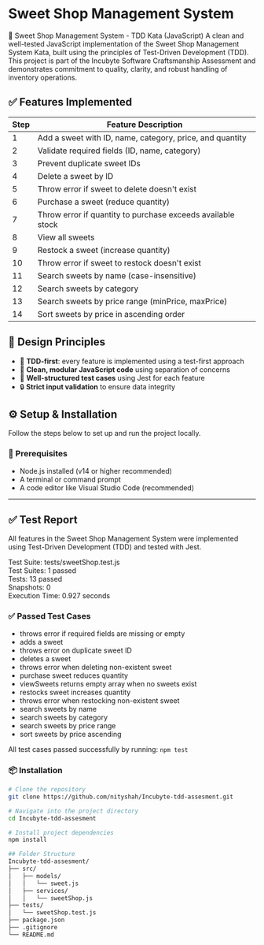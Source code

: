 
# Sweet Shop Management System

🍭 Sweet Shop Management System - TDD Kata (JavaScript)
A clean and well-tested JavaScript implementation of the Sweet Shop Management System Kata, built using the principles of Test-Driven Development (TDD).
This project is part of the Incubyte Software Craftsmanship Assessment and demonstrates commitment to quality, clarity, and robust handling of inventory operations.





## ✅ Features Implemented

| Step | Feature Description                                                   |
|------|------------------------------------------------------------------------|
| 1    | Add a sweet with ID, name, category, price, and quantity              |
| 2    | Validate required fields (ID, name, category)                         |
| 3    | Prevent duplicate sweet IDs                                           |
| 4    | Delete a sweet by ID                                                  |
| 5    | Throw error if sweet to delete doesn't exist                          |
| 6    | Purchase a sweet (reduce quantity)                                    |
| 7    | Throw error if quantity to purchase exceeds available stock           |
| 8    | View all sweets                                                       |
| 9    | Restock a sweet (increase quantity)                                   |
| 10   | Throw error if sweet to restock doesn't exist                         |
| 11   | Search sweets by name (case-insensitive)                              |
| 12   | Search sweets by category                                             |
| 13   | Search sweets by price range (minPrice, maxPrice)                     |
| 14   | Sort sweets by price in ascending order                               |



## 🧠 Design Principles

- 🧪 **TDD-first**: every feature is implemented using a test-first approach
- 🧼 **Clean, modular JavaScript code** using separation of concerns
- 🧾 **Well-structured test cases** using Jest for each feature
- 🔒 **Strict input validation** to ensure data integrity 


## ⚙️ Setup & Installation

Follow the steps below to set up and run the project locally.

### 🔧 Prerequisites

- Node.js installed (v14 or higher recommended)
- A terminal or command prompt
- A code editor like Visual Studio Code (recommended)

---
## ✅ Test Report

All features in the Sweet Shop Management System were implemented using Test-Driven Development (TDD) and tested with Jest.

Test Suite: tests/sweetShop.test.js  
Test Suites: 1 passed  
Tests: 13 passed  
Snapshots: 0  
Execution Time: 0.927 seconds

### ✅ Passed Test Cases

- throws error if required fields are missing or empty  
- adds a sweet  
- throws error on duplicate sweet ID  
- deletes a sweet  
- throws error when deleting non-existent sweet  
- purchase sweet reduces quantity  
- viewSweets returns empty array when no sweets exist  
- restocks sweet increases quantity  
- throws error when restocking non-existent sweet  
- search sweets by name  
- search sweets by category  
- search sweets by price range  
- sort sweets by price ascending

All test cases passed successfully by running: `npm test`




### 📦 Installation

```bash
# Clone the repository
git clone https://github.com/nityshah/Incubyte-tdd-assesment.git

# Navigate into the project directory
cd Incubyte-tdd-assesment

# Install project dependencies
npm install

## Folder Structure
Incubyte-tdd-assesment/
├── src/
│   ├── models/
│   │   └── sweet.js
│   ├── services/
│   │   └── sweetShop.js
├── tests/
│   └── sweetShop.test.js
├── package.json
├── .gitignore
└── README.md


